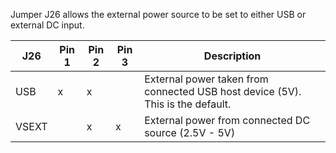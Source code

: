 Jumper J26 allows the external power source to be set to either USB or external DC input.

| J26   | Pin 1 | Pin 2 | Pin 3 | Description             |
|-------|-------|-------|-------|-------------------------|
| USB   |   x   |   x   |       | External power taken from connected USB host device (5V). This is the default. |
| VSEXT |       |   x   |   x   |  External power from connected DC source (2.5V - 5V)|
